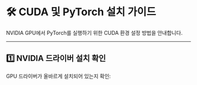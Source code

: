 # 🛠️ CUDA 및 PyTorch 설치 가이드

NVIDIA GPU에서 PyTorch를 실행하기 위한 CUDA 환경 설정 방법을 안내합니다.

---

## 1️⃣ NVIDIA 드라이버 설치 확인

GPU 드라이버가 올바르게 설치되어 있는지 확인:
